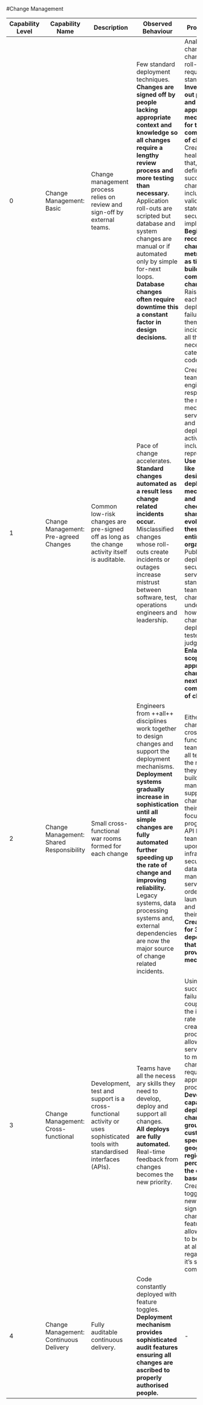 #Change Management

| Capability Level | Capability Name | Description | Observed Behaviour | Project Scope |
|--------|--------|--------|--------|--------|
|0|Change Management: Basic|Change management process relies on review and sign-off by external teams.|Few standard deployment techniques.<br>**Changes are signed off by people lacking appropriate context and knowledge so all changes require a lengthy review process and more testing than necessary.**<br>Application roll-outs are scripted but database and system changes are manual or if automated only by simple for-next loops.<br>**Database changes often require downtime this a constant factor in design decisions.**|Analyse recent changes. Group changes whose roll-out requires standard tasks.<br>**Invest in roll-out processes and pre-approval mechanisms for the most common types of changes.**<br>Create service health criteria that, once met, define a successful change, including validating the state of the security implementation.<br>**Begin recording change related metrics such as time from build completion to change rollout.**<br>Raise tickets for each deployment failure, treat them as incidents with all the necessary categorisation codes.|
|1|Change Management: Pre-agreed Changes|Common low-risk changes are pre-signed off as long as the change activity itself is auditable.|Pace of change accelerates.<br>**Standard changes automated as a result less change related incidents occur.**<br>Misclassified changes whose roll-outs create incidents or outages increase mistrust between software, test, operations engineers and leadership.|Create tiger teams of engineers to be responsible for the roll-out mechanisms, service tests and the deployment activities, include security representatives.<br>**Use a method like BDD to design the deployment mechanisms and service checks and share the evolution of these with the entire organisation**<br>Publish deployment, security, and service health standards so teams creating changes understand how their changes will be deployed, tested and judged.<br>**Enlarge the scope of pre-approved changes to the next most common group of changes.**|
|2|Change Management: Shared Responsibility|Small cross-functional war rooms formed for each change|Engineers from ++all++ disciplines work together to design changes and support the deployment mechanisms.<br>**Deployment systems gradually increase in sophistication until all simple changes are fully automated further speeding up the rate of change and improving reliability.**<br>Legacy systems, data processing systems and, external dependencies are now the major source of change related incidents.|Either create changes with cross-functional teams ensuring all teams have the resources they need to build, launch, manage and support changes on their own or focus on a programme of API building so teams can call upon infrastructure, security and data management services in order to build, launch, manage and support their services.<br>**Create mocks for 3rd party dependencies that don’t provide test mechanisms.**|
|3|Change Management: Cross-functional|Development, test and support is a cross-functional activity or uses sophisticated tools with standardised interfaces (APIs).|Teams have all the necess	ary skills they need to develop, deploy and support all changes.<br>**All deploys are fully automated.**<br>Real-time feedback from changes becomes the new priority.|Using change success and failure data coupled with the increased rate of changes create a process allowing service owners to mandate the changes that require formal approval processes.<br>**Develop the capability to deploy service changes to groups of customers in specific geographic regions or to percentages of the customer base.**<br>Create feature toggles for all new features or significant changes to features allowing code to be deployed at all times regardless of it’s state of completion.|
|4|Change Management: Continuous Delivery|Fully auditable continuous delivery.|Code constantly deployed with feature toggles.<br>**Deployment mechanism provides sophisticated audit features ensuring all changes are ascribed to properly authorised people.**|-|